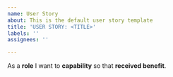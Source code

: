 ```yaml
---
name: User Story
about: This is the default user story template
title: 'USER STORY: <TITLE>'
labels: ''
assignees: ''

---
```


As a **role** I want to **capability** so that **received benefit**.
